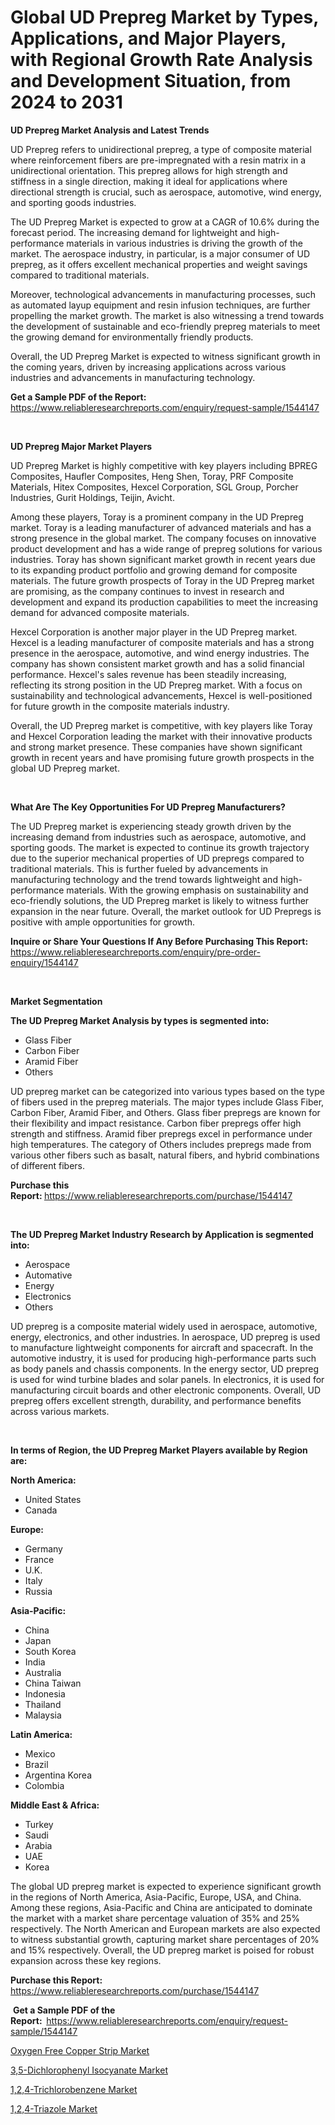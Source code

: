 <p><h1>Global UD Prepreg Market by Types, Applications, and Major Players, with Regional Growth Rate Analysis and Development Situation, from 2024 to 2031</h1></p><p><strong>UD Prepreg Market Analysis and Latest Trends</strong></p>
<p><p>UD Prepreg refers to unidirectional prepreg, a type of composite material where reinforcement fibers are pre-impregnated with a resin matrix in a unidirectional orientation. This prepreg allows for high strength and stiffness in a single direction, making it ideal for applications where directional strength is crucial, such as aerospace, automotive, wind energy, and sporting goods industries.</p><p>The UD Prepreg Market is expected to grow at a CAGR of 10.6% during the forecast period. The increasing demand for lightweight and high-performance materials in various industries is driving the growth of the market. The aerospace industry, in particular, is a major consumer of UD prepreg, as it offers excellent mechanical properties and weight savings compared to traditional materials.</p><p>Moreover, technological advancements in manufacturing processes, such as automated layup equipment and resin infusion techniques, are further propelling the market growth. The market is also witnessing a trend towards the development of sustainable and eco-friendly prepreg materials to meet the growing demand for environmentally friendly products.</p><p>Overall, the UD Prepreg Market is expected to witness significant growth in the coming years, driven by increasing applications across various industries and advancements in manufacturing technology.</p></p>
<p><strong>Get a Sample PDF of the Report:&nbsp;</strong> <a href="https://www.reliableresearchreports.com/enquiry/request-sample/1544147">https://www.reliableresearchreports.com/enquiry/request-sample/1544147</a></p>
<p>&nbsp;</p>
<p><strong>UD Prepreg Major Market Players</strong></p>
<p><p>UD Prepreg Market is highly competitive with key players including BPREG Composites, Haufler Composites, Heng Shen, Toray, PRF Composite Materials, Hitex Composites, Hexcel Corporation, SGL Group, Porcher Industries, Gurit Holdings, Teijin, Avicht. </p><p>Among these players, Toray is a prominent company in the UD Prepreg market. Toray is a leading manufacturer of advanced materials and has a strong presence in the global market. The company focuses on innovative product development and has a wide range of prepreg solutions for various industries. Toray has shown significant market growth in recent years due to its expanding product portfolio and growing demand for composite materials. The future growth prospects of Toray in the UD Prepreg market are promising, as the company continues to invest in research and development and expand its production capabilities to meet the increasing demand for advanced composite materials.</p><p>Hexcel Corporation is another major player in the UD Prepreg market. Hexcel is a leading manufacturer of composite materials and has a strong presence in the aerospace, automotive, and wind energy industries. The company has shown consistent market growth and has a solid financial performance. Hexcel's sales revenue has been steadily increasing, reflecting its strong position in the UD Prepreg market. With a focus on sustainability and technological advancements, Hexcel is well-positioned for future growth in the composite materials industry.</p><p>Overall, the UD Prepreg market is competitive, with key players like Toray and Hexcel Corporation leading the market with their innovative products and strong market presence. These companies have shown significant growth in recent years and have promising future growth prospects in the global UD Prepreg market.</p></p>
<p>&nbsp;</p>
<p><strong>What Are The Key Opportunities For UD Prepreg Manufacturers?</strong></p>
<p><p>The UD Prepreg market is experiencing steady growth driven by the increasing demand from industries such as aerospace, automotive, and sporting goods. The market is expected to continue its growth trajectory due to the superior mechanical properties of UD prepregs compared to traditional materials. This is further fueled by advancements in manufacturing technology and the trend towards lightweight and high-performance materials. With the growing emphasis on sustainability and eco-friendly solutions, the UD Prepreg market is likely to witness further expansion in the near future. Overall, the market outlook for UD Prepregs is positive with ample opportunities for growth.</p></p>
<p><strong>Inquire or Share Your Questions If Any Before Purchasing This Report:</strong> <a href="https://www.reliableresearchreports.com/enquiry/pre-order-enquiry/1544147">https://www.reliableresearchreports.com/enquiry/pre-order-enquiry/1544147</a></p>
<p>&nbsp;</p>
<p><strong>Market Segmentation</strong></p>
<p><strong>The UD Prepreg Market Analysis by types is segmented into:</strong></p>
<p><ul><li>Glass Fiber</li><li>Carbon Fiber</li><li>Aramid Fiber</li><li>Others</li></ul></p>
<p><p>UD prepreg market can be categorized into various types based on the type of fibers used in the prepreg materials. The major types include Glass Fiber, Carbon Fiber, Aramid Fiber, and Others. Glass fiber prepregs are known for their flexibility and impact resistance. Carbon fiber prepregs offer high strength and stiffness. Aramid fiber prepregs excel in performance under high temperatures. The category of Others includes prepregs made from various other fibers such as basalt, natural fibers, and hybrid combinations of different fibers.</p></p>
<p><strong>Purchase this Report:&nbsp;</strong><a href="https://www.reliableresearchreports.com/purchase/1544147">https://www.reliableresearchreports.com/purchase/1544147</a></p>
<p>&nbsp;</p>
<p><strong>The UD Prepreg Market Industry Research by Application is segmented into:</strong></p>
<p><ul><li>Aerospace</li><li>Automative</li><li>Energy</li><li>Electronics</li><li>Others</li></ul></p>
<p><p>UD prepreg is a composite material widely used in aerospace, automotive, energy, electronics, and other industries. In aerospace, UD prepreg is used to manufacture lightweight components for aircraft and spacecraft. In the automotive industry, it is used for producing high-performance parts such as body panels and chassis components. In the energy sector, UD prepreg is used for wind turbine blades and solar panels. In electronics, it is used for manufacturing circuit boards and other electronic components. Overall, UD prepreg offers excellent strength, durability, and performance benefits across various markets.</p></p>
<p>&nbsp;</p>
<p><strong>In terms of Region, the UD Prepreg Market Players available by Region are:</strong></p>
<p>
    <p> <strong> North America: </strong>
        <ul>
            <li>United States</li>
            <li>Canada</li>
        </ul>
        </p> 
    <p> <strong> Europe: </strong>
        <ul>
            <li>Germany</li>
            <li>France</li>
            <li>U.K.</li>
            <li>Italy</li>
            <li>Russia</li>
        </ul>
        </p> 
    <p> <strong> Asia-Pacific: </strong>
        <ul>
            <li>China</li>
            <li>Japan</li>
            <li>South Korea</li>
            <li>India</li>
            <li>Australia</li>
            <li>China Taiwan</li>
            <li>Indonesia</li>
            <li>Thailand</li>
            <li>Malaysia</li>
        </ul>
        </p> 
    <p> <strong> Latin America: </strong>
        <ul>
            <li>Mexico</li>
            <li>Brazil</li>
            <li>Argentina Korea</li>
            <li>Colombia</li>
        </ul>
        </p> 
    <p> <strong> Middle East & Africa: </strong>
        <ul>
            <li>Turkey</li>
            <li>Saudi</li>
            <li>Arabia</li>
            <li>UAE</li>
            <li>Korea</li>
        </ul>
    </p>
    </p>
<p><p>The global UD prepreg market is expected to experience significant growth in the regions of North America, Asia-Pacific, Europe, USA, and China. Among these regions, Asia-Pacific and China are anticipated to dominate the market with a market share percentage valuation of 35% and 25% respectively. The North American and European markets are also expected to witness substantial growth, capturing market share percentages of 20% and 15% respectively. Overall, the UD prepreg market is poised for robust expansion across these key regions.</p></p>
<p><strong>Purchase this Report: </strong><a href="https://www.reliableresearchreports.com/purchase/1544147">https://www.reliableresearchreports.com/purchase/1544147</a></p>
<p>&nbsp;<strong>Get a Sample PDF of the Report:&nbsp;&nbsp;</strong><a href="https://www.reliableresearchreports.com/enquiry/request-sample/1544147">https://www.reliableresearchreports.com/enquiry/request-sample/1544147</a></p>
<p><strong></strong></p>
<p><p><a href="https://cat-emmental-94b.notion.site/Oxygen-Free-Copper-Strip-Market-Dynamics-2024-2031-Also-about-Its-Market-Trends-Projections-and-O-3f842d9eb8b64faa8dc2a0578d459edc">Oxygen Free Copper Strip Market</a></p><p><a href="https://view.publitas.com/reportprime-1/35-dichlorophenyl-isocyanate-market-size-growing-and-forecasted-for-period-from-2023-2030-and-provides-complete-market-analysis-of-this-market/">3,5-Dichlorophenyl Isocyanate Market</a></p><p><a href="https://view.publitas.com/reportprime-1/12-4-trichlorobenzene-market-furnish-information-about-market-size-market-share-market-dynamics-and-projections-spanning-from-2023-to-2030/">1,2,4-Trichlorobenzene Market</a></p><p><a href="https://view.publitas.com/reportprime-1/12-4-triazole-market-size-share-trends-analysis-report-by-application-regional-outlook-competitive-strategies-and-segment-forecasts-2023-2030/">1,2,4-Triazole Market</a></p></p>